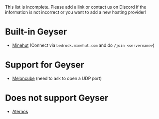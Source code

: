 This list is incomplete. Please add a link or contact us on Discord if the information is not incorrect or you want to add a new hosting provider!

# Built-in Geyser
* [Minehut](https://minehut.com/) (Connect via `bedrock.minehut.com` and do `/join <servername>`)

# Support for Geyser
* [Meloncube](https://www.meloncube.net/) (need to ask to open a UDP port)

# Does not support Geyser
* [Aternos](https://aternos.org/)